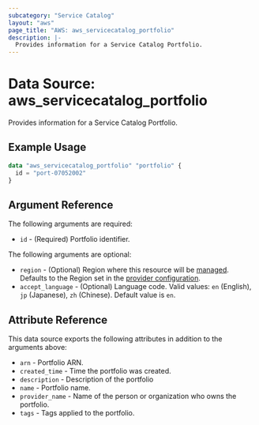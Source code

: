 ```yaml
---
subcategory: "Service Catalog"
layout: "aws"
page_title: "AWS: aws_servicecatalog_portfolio"
description: |-
  Provides information for a Service Catalog Portfolio.
---
```


# Data Source: aws_servicecatalog_portfolio

Provides information for a Service Catalog Portfolio.

## Example Usage

```terraform
data "aws_servicecatalog_portfolio" "portfolio" {
  id = "port-07052002"
}
```

## Argument Reference

The following arguments are required:

* `id` - (Required) Portfolio identifier.

The following arguments are optional:

* `region` - (Optional) Region where this resource will be [managed](https://docs.aws.amazon.com/general/latest/gr/rande.html#regional-endpoints). Defaults to the Region set in the [provider configuration](https://registry.terraform.io/providers/hashicorp/aws/latest/docs#aws-configuration-reference).
* `accept_language` - (Optional) Language code. Valid values: `en` (English), `jp` (Japanese), `zh` (Chinese). Default value is `en`.

## Attribute Reference

This data source exports the following attributes in addition to the arguments above:

* `arn` - Portfolio ARN.
* `created_time` - Time the portfolio was created.
* `description` - Description of the portfolio
* `name` - Portfolio name.
* `provider_name` - Name of the person or organization who owns the portfolio.
* `tags` - Tags applied to the portfolio.
